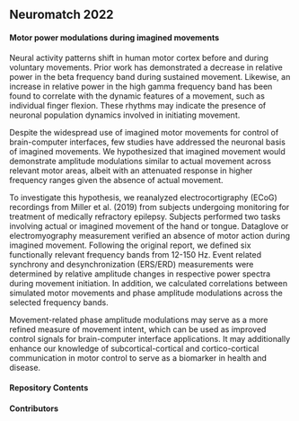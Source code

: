 ## Neuromatch 2022

#### Motor power modulations during imagined movements

Neural activity patterns shift in human motor cortex before and during voluntary movements. Prior work has demonstrated a decrease in relative power in the beta frequency band during sustained movement. Likewise, an increase in relative power in the high gamma frequency band has been found to correlate with the dynamic features of a movement, such as individual finger flexion. These rhythms may indicate the presence of neuronal population dynamics involved in initiating movement.

Despite the widespread use of imagined motor movements for control of brain-computer interfaces, few studies have addressed the neuronal basis of imagined movements. We hypothesized that imagined movement would demonstrate amplitude modulations similar to actual movement across relevant motor areas, albeit with an attenuated response in higher frequency ranges given the absence of actual movement.

To investigate this hypothesis, we reanalyzed electrocortigraphy (ECoG) recordings from Miller et al. (2019) from subjects undergoing monitoring for treatment of medically refractory epilepsy. Subjects performed two tasks involving actual or imagined movement of the hand or tongue. Dataglove or electromyography measurement verified an absence of motor action during imagined movement. Following the original report, we defined six functionally relevant frequency bands from 12-150 Hz. Event related synchrony and desynchronization (ERS/ERD) measurements were determined by relative amplitude changes in respective power spectra during movement initiation. In addition, we calculated correlations between simulated motor movements and phase amplitude modulations across the selected frequency bands.

Movement-related phase amplitude modulations may serve as a more refined measure of movement intent, which can be used as improved control signals for brain-computer interface applications. It may additionally enhance our knowledge of subcortical-cortical and cortico-cortical communication in motor control to serve as a biomarker in health and disease.


#### Repository Contents


#### Contributors